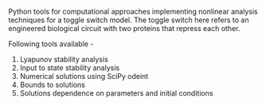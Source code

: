 Python tools for computational approaches implementing nonlinear analysis techniques for a toggle switch model.
The toggle switch here refers to an engineered biological circuit with two proteins that repress each other.

Following tools available - 
1. Lyapunov stability analysis
2. Input to state stability analysis
3. Numerical solutions using SciPy odeint
4. Bounds to solutions 
5. Solutions dependence on parameters and initial conditions